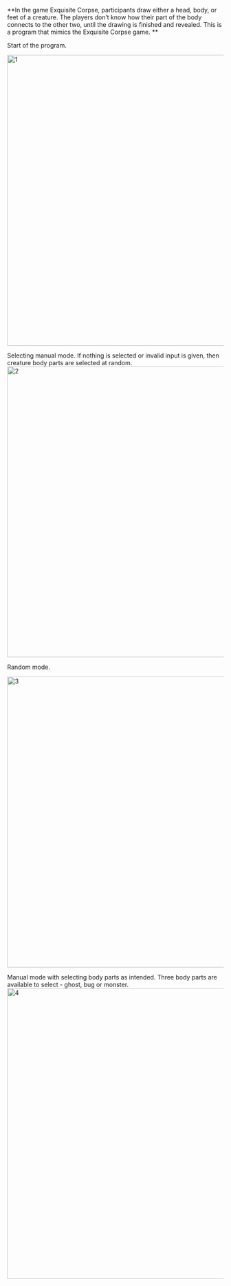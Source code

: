 **In the game Exquisite Corpse, participants draw either a head, body, or feet of a creature. The players don’t know how their part of the body connects to the other two, until the drawing is finished and revealed. This is a program that mimics the Exquisite Corpse game. **

Start of the program. 

<img width="674" alt="1" src="https://github.com/Marek97Mlynarczyk/Exquisite-Corpse/assets/154455058/f71a416e-5daa-4cf6-839b-0ed6374390a3">



Selecting manual mode. If nothing is selected or invalid input is given, then creature body parts are selected at random.
<img width="674" alt="2" src="https://github.com/Marek97Mlynarczyk/Exquisite-Corpse/assets/154455058/c94411e5-07e3-4ead-a5b4-06e36b15e5ce">



Random mode.

<img width="674" alt="3" src="https://github.com/Marek97Mlynarczyk/Exquisite-Corpse/assets/154455058/e5e67aab-1589-4329-a4a3-763538c3da07">



Manual mode with selecting body parts as intended. Three body parts are available to select - ghost, bug or monster.
<img width="674" alt="4" src="https://github.com/Marek97Mlynarczyk/Exquisite-Corpse/assets/154455058/3a88747e-d752-41ba-8296-248a9021c20b">


